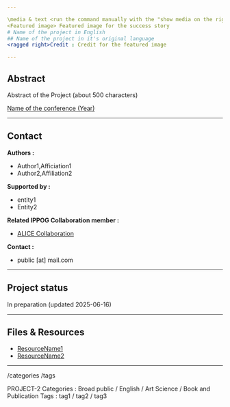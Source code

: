 ```yaml
---

\media & text <run the command manually with the "show media on the right option">
<Featured image> Featured image for the success story
# Name of the project in English
## Name of the project in it's original language
<ragged right>Credit : Credit for the featured image

---
```


## Abstract
Abstract of the Project (about 500 characters)

[Name of the conference (Year)](URL)

---

## Contact

<b>Authors  : </b>
- Author1,Afficiation1
- Author2,Affiliation2

<b>Supported by  : </b>
- entity1
- Entity2

<b>Related IPPOG Collaboration member :</b>
- [ALICE Collaboration](https://ippog.org/members/alice-collaboration)

<b>Contact :</b>
- public [at] mail.com

---

## Project status
In preparation (updated 2025-06-16)

---

## Files & Resources
- [ResourceName1](URL1)
- [ResourceName2](URL2)

---

/categories <command need to be input manually>
/tags <command need to be input manually>

<Manually add the categories and tags then remove everything bellow>
PROJECT-2
Categories : Broad public / English / Art Science / Book and Publication
Tags : tag1 / tag2 / tag3